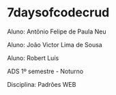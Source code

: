 # 7daysofcodecrud

Aluno: Antônio Felipe de Paula Neu 

Aluno: João Victor Lima de Sousa

Aluno: Robert Luís

ADS 1º semestre - Noturno

Disciplina: Padrões WEB
